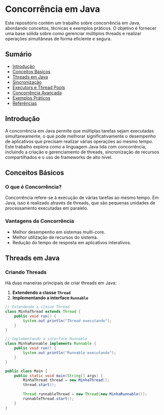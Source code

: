 # Concorrência em Java

Este repositório contém um trabalho sobre concorrência em Java, abordando conceitos, técnicas e exemplos práticos. O objetivo é fornecer uma base sólida sobre como gerenciar múltiplos threads e realizar operações simultâneas de forma eficiente e segura.

## Sumário

- [Introdução](#introdução)
- [Conceitos Básicos](#conceitos-básicos)
- [Threads em Java](#threads-em-java)
- [Sincronização](#sincronização)
- [Executors e Thread Pools](#executors-e-thread-pools)
- [Concorrência Avançada](#concorrência-avançada)
- [Exemplos Práticos](#exemplos-práticos)
- [Referências](#referências)

## Introdução

A concorrência em Java permite que múltiplas tarefas sejam executadas simultaneamente, o que pode melhorar significativamente o desempenho de aplicativos que precisam realizar várias operações ao mesmo tempo. Este trabalho explora como a linguagem Java lida com concorrência, incluindo a criação e gerenciamento de threads, sincronização de recursos compartilhados e o uso de frameworks de alto nível.

## Conceitos Básicos

### O que é Concorrência?

Concorrência refere-se à execução de várias tarefas ao mesmo tempo. Em Java, isso é realizado através de threads, que são pequenas unidades de processamento executadas em paralelo.

### Vantagens da Concorrência

- Melhor desempenho em sistemas multi-core.
- Melhor utilização de recursos do sistema.
- Redução do tempo de resposta em aplicativos interativos.

## Threads em Java

### Criando Threads

Há duas maneiras principais de criar threads em Java:
1. **Extendendo a classe `Thread`**
2. **Implementando a interface `Runnable`**

```java
// Extendendo a classe Thread
class MinhaThread extends Thread {
    public void run() {
        System.out.println("Thread executando");
    }
}

// Implementando a interface Runnable
class MinhaRunnable implements Runnable {
    public void run() {
        System.out.println("Runnable executando");
    }
}

public class Main {
    public static void main(String[] args) {
        MinhaThread thread = new MinhaThread();
        thread.start();
        
        Thread runnableThread = new Thread(new MinhaRunnable());
        runnableThread.start();
    }
}
